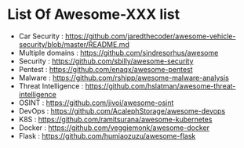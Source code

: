 # List Of Awesome-XXX list

* Car Security : https://github.com/jaredthecoder/awesome-vehicle-security/blob/master/README.md
* Multiple domains : https://github.com/sindresorhus/awesome
* Security : https://github.com/sbilly/awesome-security
* Pentest : https://github.com/enaqx/awesome-pentest
* Malware : https://github.com/rshipp/awesome-malware-analysis
* Threat Intelligence : https://github.com/hslatman/awesome-threat-intelligence
* OSINT : https://github.com/jivoi/awesome-osint
* DevOps : https://github.com/AcalephStorage/awesome-devops
* K8S : https://github.com/ramitsurana/awesome-kubernetes
* Docker : https://github.com/veggiemonk/awesome-docker
* Flask : https://github.com/humiaozuzu/awesome-flask
